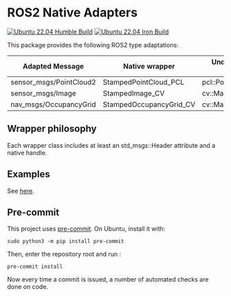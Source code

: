 # ROS2 Native Adapters

[![Ubuntu 22.04 Humble Build](https://github.com/roncapat/ros2_native_adapters/actions/workflows/main.yml/badge.svg)](https://github.com/roncapat/ros2_native_adapters/actions/workflows/main.yml)
[![Ubuntu 22.04 Iron Build](https://github.com/roncapat/ros2_native_adapters/actions/workflows/iron.yml/badge.svg)](https://github.com/roncapat/ros2_native_adapters/actions/workflows/iron.yml)

This package provides the following ROS2 type adaptations:

| Adapted Message | Native wrapper | Underlying native class | Header |
|-|-|-|-|
| sensor_msgs/PointCloud2 | StampedPointCloud_PCL | pcl::PointCloud\<PointT\> |PCL.hpp|
| sensor_msgs/Image | StampedImage_CV | cv::Mat |CV.hpp|
| nav_msgs/OccupancyGrid | StampedOccupancyGrid_CV | cv::Mat |CV.hpp|

## Wrapper philosophy
Each wrapper class includes at least an std_msgs::Header attribute and a native handle.

## Examples
See [here](https://github.com/roncapat/ros2-native-adapters-examples).

## Pre-commit
This project uses [pre-commit](https://pre-commit.com/).  On Ubuntu, install it with:
```
sudo python3 -m pip install pre-commit
```
Then, enter the repository root and run :
```
pre-commit install
```
Now every time a commit is issued, a number of automated checks are done on code.
